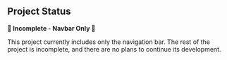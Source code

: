 ## Project Status

**🔹 Incomplete - Navbar Only 🔹**

This project currently includes only the navigation bar. The rest of the project is incomplete, and there are no plans to continue its development.
